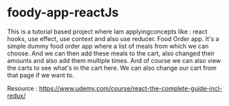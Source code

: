 # foody-app-reactJs
This is a tutorial based project where Iam applyingconcepts like : react hooks, use effect, use context and also use reducer.
 Food Order app.
It's a simple dummy food order app where a list of meals from which we can choose. And we can then add these meals to the cart, also changed their amounts and also add them multiple times.
And of course we can also view the carts to see what's in the cart here. We can also change our cart from that page if we want to.

Resource :
https://www.udemy.com/course/react-the-complete-guide-incl-redux/
